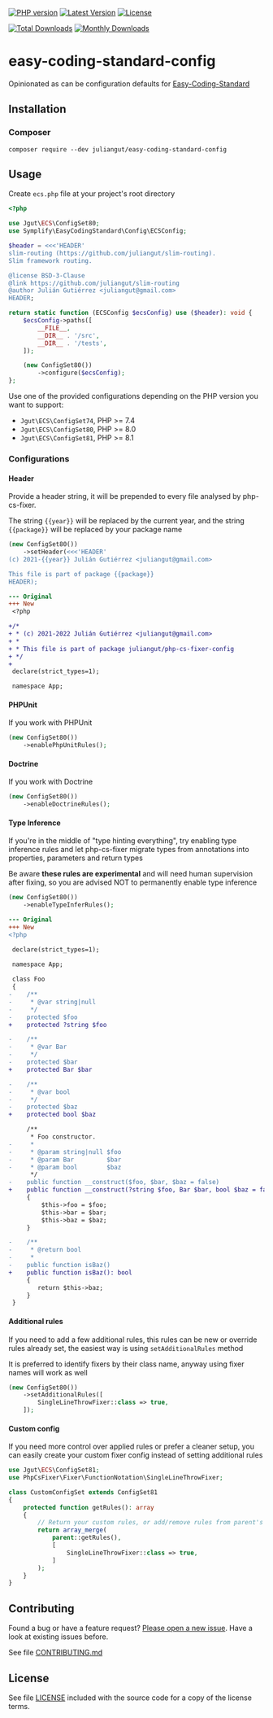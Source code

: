 [![PHP version](https://img.shields.io/badge/PHP-%3E%3D7.4-8892BF.svg?style=flat-square)](http://php.net)
[![Latest Version](https://img.shields.io/packagist/v/juliangut/easy-coding-standard-config.svg?style=flat-square)](https://packagist.org/packages/juliangut/easy-coding-standard-config)
[![License](https://img.shields.io/github/license/juliangut/easy-coding-standard-config.svg?style=flat-square)](https://github.com/juliangut/easy-coding-standard-config/blob/master/LICENSE)

[![Total Downloads](https://img.shields.io/packagist/dt/juliangut/easy-coding-standard-config.svg?style=flat-square)](https://packagist.org/packages/juliangut/easy-coding-standard-config/stats)
[![Monthly Downloads](https://img.shields.io/packagist/dm/juliangut/easy-coding-standard-config.svg?style=flat-square)](https://packagist.org/packages/juliangut/easy-coding-standard-config/stats)

# easy-coding-standard-config

Opinionated as can be configuration defaults for [Easy-Coding-Standard](https://github.com/symplify/easy-coding-standard/)

## Installation

### Composer

```
composer require --dev juliangut/easy-coding-standard-config
```

## Usage

Create `ecs.php` file at your project's root directory

```php
<?php

use Jgut\ECS\ConfigSet80;
use Symplify\EasyCodingStandard\Config\ECSConfig;

$header = <<<'HEADER'
slim-routing (https://github.com/juliangut/slim-routing).
Slim framework routing.

@license BSD-3-Clause
@link https://github.com/juliangut/slim-routing
@author Julián Gutiérrez <juliangut@gmail.com>
HEADER;

return static function (ECSConfig $ecsConfig) use ($header): void {
    $ecsConfig->paths([
        __FILE__,
        __DIR__ . '/src',
        __DIR__ . '/tests',
    ]);

    (new ConfigSet80())
        ->configure($ecsConfig);
};
```

Use one of the provided configurations depending on the PHP version you want to support:

* `Jgut\ECS\ConfigSet74`, PHP >= 7.4
* `Jgut\ECS\ConfigSet80`, PHP >= 8.0
* `Jgut\ECS\ConfigSet81`, PHP >= 8.1

### Configurations

#### Header

Provide a header string, it will be prepended to every file analysed by php-cs-fixer.

The string `{{year}}` will be replaced by the current year, and the string `{{package}}` will be replaced by your package name

```php
(new ConfigSet80())
    ->setHeader(<<<'HEADER'
(c) 2021-{{year}} Julián Gutiérrez <juliangut@gmail.com>

This file is part of package {{package}}
HEADER);
```

```diff
--- Original
+++ New
 <?php

+/*
+ * (c) 2021-2022 Julián Gutiérrez <juliangut@gmail.com>
+ *
+ * This file is part of package juliangut/php-cs-fixer-config
+ */
+
 declare(strict_types=1);

 namespace App;
```

#### PHPUnit

If you work with PHPUnit

```php
(new ConfigSet80())
    ->enablePhpUnitRules();
```

#### Doctrine

If you work with Doctrine

```php
(new ConfigSet80())
    ->enableDoctrineRules();
```

#### Type Inference

If you're in the middle of "type hinting everything", try enabling type inference rules and let php-cs-fixer migrate types from annotations into properties, parameters and return types

Be aware __these rules are experimental__ and will need human supervision after fixing, so you are advised NOT to permanently enable type inference

```php
(new ConfigSet80())
    ->enableTypeInferRules();
```

```diff
--- Original
+++ New
<?php

 declare(strict_types=1);

 namespace App;
 
 class Foo
 {
-    /**
-     * @var string|null
-     */
-    protected $foo
+    protected ?string $foo

-    /**
-     * @var Bar
-     */
-    protected $bar
+    protected Bar $bar

-    /**
-     * @var bool
-     */
-    protected $baz
+    protected bool $baz

     /**
      * Foo constructor.
-     *
-     * @param string|null $foo
-     * @param Bar         $bar
-     * @param bool        $baz
      */
-    public function __construct($foo, $bar, $baz = false)
+    public function __construct(?string $foo, Bar $bar, bool $baz = false)
     {
         $this->foo = $foo;
         $this->bar = $bar;
         $this->baz = $baz;
     }

-    /**
-     * @return bool
-     *
-    public function isBaz()
+    public function isBaz(): bool
     {
        return $this->baz;
     }
 }
```

#### Additional rules

If you need to add a few additional rules, this rules can be new or override rules already set, the easiest way is using `setAdditionalRules` method

It is preferred to identify fixers by their class name, anyway using fixer names will work as well

```php
(new ConfigSet80())
    ->setAdditionalRules([
        SingleLineThrowFixer::class => true,
    ]);
```

#### Custom config

If you need more control over applied rules or prefer a cleaner setup, you can easily create your custom fixer config instead of setting additional rules

```php
use Jgut\ECS\ConfigSet81;
use PhpCsFixer\Fixer\FunctionNotation\SingleLineThrowFixer;

class CustomConfigSet extends ConfigSet81
{
    protected function getRules(): array
    {
        // Return your custom rules, or add/remove rules from parent's getRules()
        return array_merge(
            parent::getRules(),
            [
                SingleLineThrowFixer::class => true,
            ]
        );
    }
}
```

## Contributing

Found a bug or have a feature request? [Please open a new issue](https://github.com/juliangut/easy-coding-standard-config/issues). Have a look at existing issues before.

See file [CONTRIBUTING.md](https://github.com/juliangut/easy-coding-standard-config/blob/master/CONTRIBUTING.md)

## License

See file [LICENSE](https://github.com/juliangut/easy-coding-standard-config/blob/master/LICENSE) included with the source code for a copy of the license terms.
